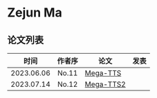 # Zejun Ma

## 论文列表

| 时间 | 作者序 | 论文 | 发表 |
|:-:|:-:|---|---|
| 2023.06.06 | No.11 | [Mega-TTS](../Models/Speech_LLM/2023.06.06_Mega-TTS.md) |
| 2023.07.14 | No.12 | [Mega-TTS2](../Models/Speech_LLM/2023.07.14_Mega-TTS2.md) |